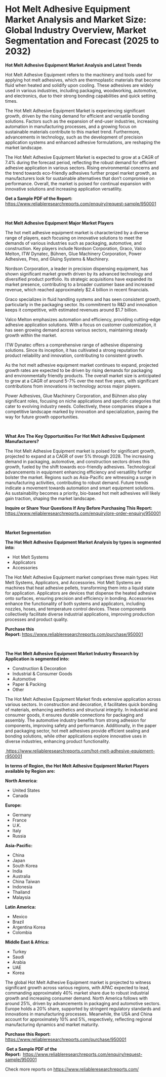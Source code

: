 <p><h1>Hot Melt Adhesive Equipment Market Analysis and Market Size: Global Industry Overview, Market Segmentation and Forecast (2025 to 2032)</h1></p><p><strong>Hot Melt Adhesive Equipment Market Analysis and Latest Trends</strong></p>
<p><p>Hot Melt Adhesive Equipment refers to the machinery and tools used for applying hot melt adhesives, which are thermoplastic materials that become fluid when heated and solidify upon cooling. These adhesives are widely used in various industries, including packaging, woodworking, automotive, and electronics, due to their strong bonding capabilities and quick setting times. </p><p>The Hot Melt Adhesive Equipment Market is experiencing significant growth, driven by the rising demand for efficient and versatile bonding solutions. Factors such as the expansion of end-user industries, increasing automation in manufacturing processes, and a growing focus on sustainable materials contribute to this market trend. Furthermore, advancements in technology, such as the development of precision application systems and enhanced adhesive formulations, are reshaping the market landscape. </p><p>The Hot Melt Adhesive Equipment Market is expected to grow at a CAGR of 7.4% during the forecast period, reflecting the robust demand for efficient adhesive application in various sectors. Rising environmental concerns and the trend towards eco-friendly adhesives further propel market growth, as manufacturers look for sustainable alternatives that don’t compromise on performance. Overall, the market is poised for continual expansion with innovative solutions and increasing application versatility.</p></p>
<p><strong>Get a Sample PDF of the Report:&nbsp;</strong> <a href="https://www.reliableresearchreports.com/enquiry/request-sample/950001?utm_campaign=3360&utm_medium=2&utm_source=Github&utm_content=ia&utm_term=11042025&utm_id=hot-melt-adhesive-equipment">https://www.reliableresearchreports.com/enquiry/request-sample/950001</a></p>
<p>&nbsp;</p>
<p><strong>Hot Melt Adhesive Equipment Major Market Players</strong></p>
<p><p>The hot melt adhesive equipment market is characterized by a diverse range of players, each focusing on innovative solutions to meet the demands of various industries such as packaging, automotive, and construction. Key players include Nordson Corporation, Graco, Valco Melton, ITW Dynatec, Bühnen, Glue Machinery Corporation, Power Adhesives, Preo, and Gluing Systems & Machinery. </p><p>Nordson Corporation, a leader in precision dispensing equipment, has shown significant market growth driven by its advanced technology and diversified product portfolio. Its strategic acquisitions have expanded its market presence, contributing to a broader customer base and increased revenue, which reached approximately $2.4 billion in recent financials.</p><p>Graco specializes in fluid handling systems and has seen consistent growth, particularly in the packaging sector. Its commitment to R&D and innovation keeps it competitive, with estimated revenues around $1.7 billion.</p><p>Valco Melton emphasizes automation and efficiency, providing cutting-edge adhesive application solutions. With a focus on customer customization, it has seen growing demand across various sectors, maintaining steady growth within the market.</p><p>ITW Dynatec offers a comprehensive range of adhesive dispensing solutions. Since its inception, it has cultivated a strong reputation for product reliability and innovation, contributing to consistent growth. </p><p>As the hot melt adhesive equipment market continues to expand, projected growth rates are expected to be driven by rising demands for packaging and environmentally friendly products. The overall market size is anticipated to grow at a CAGR of around 5-7% over the next five years, with significant contributions from innovations in technology across major players. </p><p>Power Adhesives, Glue Machinery Corporation, and Bühnen also play significant roles, focusing on niche applications and specific categories that cater to evolving industry needs. Collectively, these companies shape a competitive landscape marked by innovation and specialization, paving the way for future growth opportunities.</p></p>
<p>&nbsp;</p>
<p><strong>What Are The Key Opportunities For Hot Melt Adhesive Equipment Manufacturers?</strong></p>
<p><p>The Hot Melt Adhesive Equipment market is poised for significant growth, projected to expand at a CAGR of over 5% through 2028. The increasing demand in packaging, automotive, and construction sectors drives this growth, fueled by the shift towards eco-friendly adhesives. Technological advancements in equipment enhancing efficiency and versatility further bolster the market. Regions such as Asia-Pacific are witnessing a surge in manufacturing activities, contributing to robust demand. Future trends indicate a movement towards automation and smart equipment solutions. As sustainability becomes a priority, bio-based hot melt adhesives will likely gain traction, shaping the market landscape.</p></p>
<p><strong>Inquire or Share Your Questions If Any Before Purchasing This Report:</strong> <a href="https://www.reliableresearchreports.com/enquiry/pre-order-enquiry/950001?utm_campaign=3360&utm_medium=2&utm_source=Github&utm_content=ia&utm_term=11042025&utm_id=hot-melt-adhesive-equipment">https://www.reliableresearchreports.com/enquiry/pre-order-enquiry/950001</a></p>
<p>&nbsp;</p>
<p><strong>Market Segmentation</strong></p>
<p><strong>The Hot Melt Adhesive Equipment Market Analysis by types is segmented into:</strong></p>
<p><ul><li>Hot Melt Systems</li><li>Applicators</li><li>Accessories</li></ul></p>
<p><p>The Hot Melt Adhesive Equipment market comprises three main types: Hot Melt Systems, Applicators, and Accessories. Hot Melt Systems are machines that heat adhesive pellets, transforming them into a liquid state for application. Applicators are devices that dispense the heated adhesive onto surfaces, ensuring precision and efficiency in bonding. Accessories enhance the functionality of both systems and applicators, including nozzles, hoses, and temperature control devices. These components collectively facilitate diverse industrial applications, improving production processes and product quality.</p></p>
<p><strong>Purchase this Report:&nbsp;</strong><a href="https://www.reliableresearchreports.com/purchase/950001?utm_campaign=3360&utm_medium=2&utm_source=Github&utm_content=ia&utm_term=11042025&utm_id=hot-melt-adhesive-equipment">https://www.reliableresearchreports.com/purchase/950001</a></p>
<p>&nbsp;</p>
<p><strong>The Hot Melt Adhesive Equipment Market Industry Research by Application is segmented into:</strong></p>
<p><ul><li>Construction & Decoration</li><li>Industrial & Consumer Goods</li><li>Automotive</li><li>Paper & Packing</li><li>Other</li></ul></p>
<p><p>The Hot Melt Adhesive Equipment Market finds extensive application across various sectors. In construction and decoration, it facilitates quick bonding of materials, enhancing aesthetics and structural integrity. In industrial and consumer goods, it ensures durable connections for packaging and assembly. The automotive industry benefits from strong adhesion for components, improving safety and performance. Additionally, in the paper and packaging sector, hot melt adhesives provide efficient sealing and bonding solutions, while other applications explore innovative uses in diverse industries, enhancing product functionality.</p></p>
<p><a href="https://www.reliableresearchreports.com/hot-melt-adhesive-equipment-r950001?utm_campaign=3360&utm_medium=2&utm_source=Github&utm_content=ia&utm_term=11042025&utm_id=hot-melt-adhesive-equipment">&nbsp;https://www.reliableresearchreports.com/hot-melt-adhesive-equipment-r950001</a></p>
<p><strong>In terms of Region, the Hot Melt Adhesive Equipment Market Players available by Region are:</strong></p>
<p>
    <p> <strong> North America: </strong>
        <ul>
            <li>United States</li>
            <li>Canada</li>
        </ul>
        </p> 
    <p> <strong> Europe: </strong>
        <ul>
            <li>Germany</li>
            <li>France</li>
            <li>U.K.</li>
            <li>Italy</li>
            <li>Russia</li>
        </ul>
        </p> 
    <p> <strong> Asia-Pacific: </strong>
        <ul>
            <li>China</li>
            <li>Japan</li>
            <li>South Korea</li>
            <li>India</li>
            <li>Australia</li>
            <li>China Taiwan</li>
            <li>Indonesia</li>
            <li>Thailand</li>
            <li>Malaysia</li>
        </ul>
        </p> 
    <p> <strong> Latin America: </strong>
        <ul>
            <li>Mexico</li>
            <li>Brazil</li>
            <li>Argentina Korea</li>
            <li>Colombia</li>
        </ul>
        </p> 
    <p> <strong> Middle East & Africa: </strong>
        <ul>
            <li>Turkey</li>
            <li>Saudi</li>
            <li>Arabia</li>
            <li>UAE</li>
            <li>Korea</li>
        </ul>
    </p>
    </p>
<p><p>The global Hot Melt Adhesive Equipment market is projected to witness significant growth across various regions, with APAC expected to lead, commanding approximately 40% market share due to robust industrial growth and increasing consumer demand. North America follows with around 25%, driven by advancements in packaging and automotive sectors. Europe holds a 20% share, supported by stringent regulatory standards and innovations in manufacturing processes. Meanwhile, the USA and China account for approximately 10% and 5%, respectively, reflecting regional manufacturing dynamics and market maturity.</p></p>
<p><strong>Purchase this Report: </strong><a href="https://www.reliableresearchreports.com/purchase/950001?utm_campaign=3360&utm_medium=2&utm_source=Github&utm_content=ia&utm_term=11042025&utm_id=hot-melt-adhesive-equipment">https://www.reliableresearchreports.com/purchase/950001</a></p>
<p>&nbsp;<strong>Get a Sample PDF of the Report:&nbsp;&nbsp;</strong><a href="https://www.reliableresearchreports.com/enquiry/request-sample/950001?utm_campaign=3360&utm_medium=2&utm_source=Github&utm_content=ia&utm_term=11042025&utm_id=hot-melt-adhesive-equipment">https://www.reliableresearchreports.com/enquiry/request-sample/950001</a></p>
<p><strong></strong></p>
<p>Check more reports on <a href="https://www.reliableresearchreports.com/?utm_campaign=3360&utm_medium=2&utm_source=Github&utm_content=ia&utm_term=11042025&utm_id=hot-melt-adhesive-equipment">https://www.reliableresearchreports.com/</a></p>